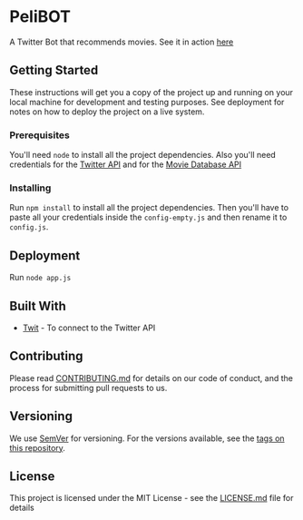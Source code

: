 # PeliBOT

A Twitter Bot that recommends movies. See it in action [here](htts://www.twitter.com/nosequever)

## Getting Started

These instructions will get you a copy of the project up and running on your local machine for development and testing purposes. See deployment for notes on how to deploy the project on a live system.

### Prerequisites

You'll need `node` to install all the project dependencies. Also you'll need credentials for the [Twitter API](https://apps.twitter.com/) and for the [Movie Database API](https://www.themoviedb.org/documentation/api?language=en-US)

### Installing

Run `npm install` to install all the project dependencies.
Then you'll have to paste all your credentials inside the `config-empty.js` and then rename it to `config.js`.

## Deployment

Run `node app.js`

## Built With

* [Twit](https://github.com/ttezel/twit) - To connect to the Twitter API

## Contributing

Please read [CONTRIBUTING.md](https://gist.github.com/PurpleBooth/b24679402957c63ec426) for details on our code of conduct, and the process for submitting pull requests to us.

## Versioning

We use [SemVer](http://semver.org/) for versioning. For the versions available, see the [tags on this repository](https://github.com/your/project/tags).

## License

This project is licensed under the MIT License - see the [LICENSE.md](LICENSE.md) file for details

